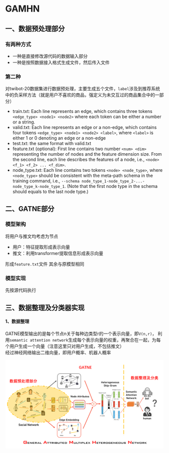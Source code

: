 GAMHN
===========

## 一、数据预处理部分
### 有两种方式
* 一种是直接修改源代码的数据输入部分
* 一种是按照数据接入格式生成文件，然后传入文件
### 第二种
对twibot-20数据集进行数据预处理，主要生成五个文件，`label`涉及到推荐系统中的负采样方法（就是用户不喜欢的商品，强定义为未交互过的商品集合中的一部分）
- train.txt: Each line represents an edge, which contains three tokens `<edge_type> <node1> <node2>` where each token can be either a number or a string.
- valid.txt: Each line represents an edge or a non-edge, which contains four tokens `<edge_type> <node1> <node2> <label>`, where `<label>` is either 1 or 0 denoting an edge or a non-edge
- test.txt: the same format with valid.txt
- feature.txt (optional): First line contains two number `<num> <dim>` representing the number of nodes and the feature dimension size. From the second line, each line describes the features of a node, i.e., `<node> <f_1> <f_2> ... <f_dim>`.
- node_type.txt: Each line contains two tokens `<node> <node_type>`, where `<node_type>` should be consistent with the meta-path schema in the training command, i.e., `--schema node_type_1-node_type_2-...-node_type_k-node_type_1`. (Note that the first node type in the schema should equals to the last node type.)

## 二、GATNE部分
### 模型架构
将用户与推文均考虑为节点
* 用户：特征提取形成表示向量
* 推文：利用transformer提取信息形成表示向量  

形成`feature.txt`文件
其余与原模型相同


### 模型实现
先按源代码执行

## 三、数据整理及分类器实现
#### 1、数据整理
GATNE模型输出的是每个节点n关于每种边类型r的一个表示向量，即`V(n,r)`， 
利用`semantic attention network`生成每个表示向量的权重，再聚合在一起，为每个用户生成一个向量（注意这里只对用户生成，不包括推文）  
经过神经网络输出二维向量，即用户概率、机器人概率

![model_picture](picture/model_picture.png)
